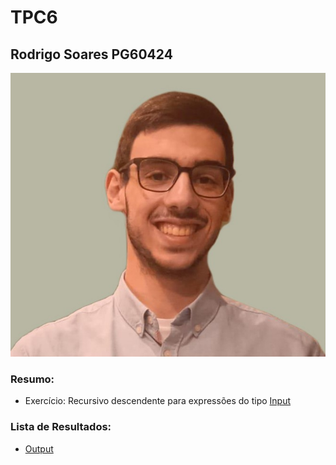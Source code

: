 # TPC6

## Rodrigo Soares PG60424

![alt text](foto.jpg)

### Resumo:

- Exercício: Recursivo descendente para expressões do tipo [Input](input.txt)

### Lista de Resultados:

- [Output](output.txt)